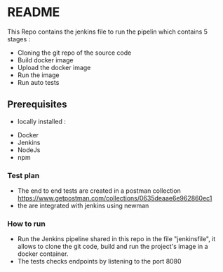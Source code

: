 # README #

This Repo contains the jenkins file to run the pipelin which contains 5 stages : 
* Cloning the git repo of the source code
* Build docker image
* Upload the docker image 
* Run the image 
* Run auto tests

## Prerequisites ##

* locally installed : 
- Docker
- Jenkins
- NodeJs
- npm

### Test plan ###

* The end to end tests are created in a postman collection https://www.getpostman.com/collections/0635deaae6e962860ec1
* the are integrated with jenkins using newman 

### How to run ###
 
 * Run the Jenkins pipeline shared in this repo in the file "jenkinsfile", it allows to clone the git code, build and run the project's image in a docker container.
 * The tests checks endpoints by listening to the port 8080
